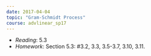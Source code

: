 ```yaml
---
date: 2017-04-04
topic: "Gram-Schmidt Process"
course: advlinear_sp17
---
```


- *Reading*: 5.3
- *Homework*: Section 5.3: #3.2, 3.3, 3.5-3.7, 3.10, 3.11.
